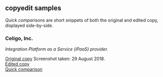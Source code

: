 ## copyedit samples

*Quick comparisons* are short snippets of both the original and edited copy, displayed side-by-side.



### Celigo, Inc.  
*Integration Platform as a Service (iPaaS) provider.*  

[Original copy](/celigo/celigo-integration-page.pdf) Screenshot taken: 29 August 2018.    
[Edited copy](/celigo/celigo-integration-edit.pdf)   
[Quick comparison](/celigo/celigo-quick-compare.md)  
